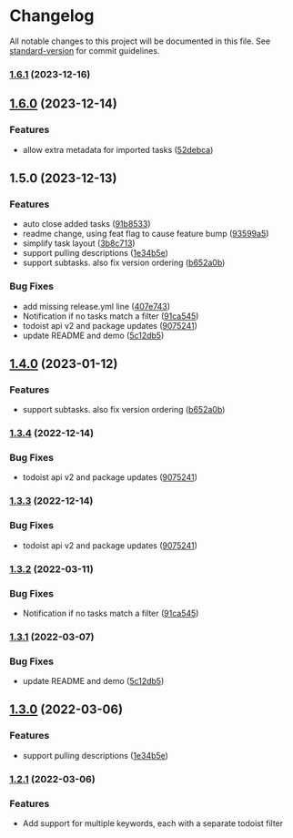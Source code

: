 # Changelog

All notable changes to this project will be documented in this file. See [standard-version](https://github.com/conventional-changelog/standard-version) for commit guidelines.

### [1.6.1](https://github.com/spinosae/obsidian-todoist-mover/compare/1.6.0...1.6.1) (2023-12-16)

## [1.6.0](https://github.com/spinosae/obsidian-todoist-text/compare/1.5.0...1.6.0) (2023-12-14)


### Features

* allow extra metadata for imported tasks ([52debca](https://github.com/spinosae/obsidian-todoist-text/commit/52debcac4ac78f255671c94f8679abd4324a5ceb))

## 1.5.0 (2023-12-13)


### Features

* auto close added tasks ([91b8533](https://github.com/yanghua-ola/obsidian-todoist-text/commit/91b8533ca8e7b57a3bf825e93b88ba63c308d6ce))
* readme change, using feat flag to cause feature bump ([93599a5](https://github.com/yanghua-ola/obsidian-todoist-text/commit/93599a591d1498936a0d5284acc418edc1a0cc80))
* simplify task layout ([3b8c713](https://github.com/yanghua-ola/obsidian-todoist-text/commit/3b8c713fe288845a687122bf990d891d56b6d49c))
* support pulling descriptions ([1e34b5e](https://github.com/yanghua-ola/obsidian-todoist-text/commit/1e34b5ec67de3ba9721fa71a7506045e82c567de))
* support subtasks. also fix version ordering ([b652a0b](https://github.com/yanghua-ola/obsidian-todoist-text/commit/b652a0b17ddcbe0d2b4748bb49990fbd348af94e))


### Bug Fixes

* add missing release.yml line ([407e743](https://github.com/yanghua-ola/obsidian-todoist-text/commit/407e743a70e9a4e77e6b12391b4ad44a4bff56a1))
* Notification if no tasks match a filter ([91ca545](https://github.com/yanghua-ola/obsidian-todoist-text/commit/91ca54505fe551b875ad97e1c6f9fc9cbc0f2e57))
* todoist api v2 and package updates ([9075241](https://github.com/yanghua-ola/obsidian-todoist-text/commit/9075241206436d5c930e7872582158447f625a6d))
* update README and demo ([5c12db5](https://github.com/yanghua-ola/obsidian-todoist-text/commit/5c12db5c0ec40698dca688198acab19de2c09f9f))

## [1.4.0](https://github.com/wesmoncrief/obsidian-todoist-text/compare/1.3.4...1.4.0) (2023-01-12)


### Features

* support subtasks. also fix version ordering ([b652a0b](https://github.com/wesmoncrief/obsidian-todoist-text/commit/b652a0b17ddcbe0d2b4748bb49990fbd348af94e))

### [1.3.4](https://github.com/wesmoncrief/obsidian-todoist-text/compare/1.3.2...1.3.4) (2022-12-14)


### Bug Fixes

* todoist api v2 and package updates ([9075241](https://github.com/wesmoncrief/obsidian-todoist-text/commit/9075241206436d5c930e7872582158447f625a6d))

### [1.3.3](https://github.com/wesmoncrief/obsidian-todoist-text/compare/1.3.2...1.3.3) (2022-12-14)


### Bug Fixes

* todoist api v2 and package updates ([9075241](https://github.com/wesmoncrief/obsidian-todoist-text/commit/9075241206436d5c930e7872582158447f625a6d))

### [1.3.2](https://github.com/wesmoncrief/obsidian-todoist-text/compare/1.3.1...1.3.2) (2022-03-11)


### Bug Fixes

* Notification if no tasks match a filter ([91ca545](https://github.com/wesmoncrief/obsidian-todoist-text/commit/91ca54505fe551b875ad97e1c6f9fc9cbc0f2e57))

### [1.3.1](https://github.com/wesmoncrief/obsidian-todoist-text/compare/1.3.0...1.3.1) (2022-03-07)


### Bug Fixes

* update README and demo ([5c12db5](https://github.com/wesmoncrief/obsidian-todoist-text/commit/5c12db5c0ec40698dca688198acab19de2c09f9f))

## [1.3.0](https://github.com/wesmoncrief/obsidian-todoist-text/compare/1.2.1...1.3.0) (2022-03-06)


### Features

* support pulling descriptions ([1e34b5e](https://github.com/wesmoncrief/obsidian-todoist-text/commit/1e34b5ec67de3ba9721fa71a7506045e82c567de))

### [1.2.1](https://github.com/wesmoncrief/obsidian-todoist-text/compare/1.2.0...1.2.1) (2022-03-06)


### Features

* Add support for multiple keywords, each with a separate todoist filter

